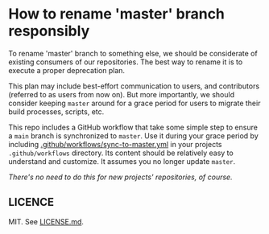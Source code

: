 # How to rename 'master' branch responsibly

To rename 'master' branch to something else, we should be considerate of
existing consumers of our repositories. The best way to rename it is to execute
a proper deprecation plan.

This plan may include best-effort communication to users, and contributors
(referred to as users from now on).  But more importantly, we should consider
keeping `master` around for a grace period for users to migrate their build
processes, scripts, etc.

This repo includes a GitHub workflow that take some simple step to ensure
a `main` branch is synchronized to `master`. Use it during your grace period by
including
[.github/workflows/sync-to-master.yml](.github/workflows/sync-to-master.yml) in
your projects `.github/workflows` directory. Its content should be relatively
easy to understand and customize. It assumes you no longer update `master`.

*There's no need to do this for new projects' repositories, of course.*

## LICENCE

MIT. See [LICENSE.md](LICENSE.md).
